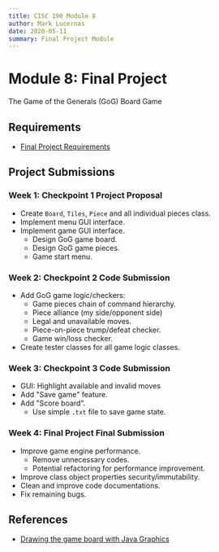 ```yaml
---
title: CISC 190 Module 8
author: Mark Lucernas
date: 2020-05-11
summary: Final Project Module
---
```



# Module 8: Final Project

The Game of the Generals (GoG) Board Game

## Requirements

  - [Final Project Requirements](file:../../../../files/spring-2020/CISC-190/module-8/RequirementsCOVID.xlsx)

## Project Submissions

### Week 1: Checkpoint 1 Project Proposal

  - Create `Board`, `Tiles`, `Piece` and all individual pieces class.
  - Implement menu GUI interface.
  - Implement game GUI interface.
    * Design GoG game board.
    * Design GoG game pieces.
    * Game start menu.

### Week 2: Checkpoint 2 Code Submission

  - Add GoG game logic/checkers:
    * Game pieces chain of command hierarchy.
    * Piece alliance (my side/opponent side)
    * Legal and unavailable moves.
    * Piece-on-piece trump/defeat checker.
    * Game win/loss checker.
  - Create tester classes for all game logic classes.

### Week 3: Checkpoint 3 Code Submission

  - GUI: Highlight available and invalid moves
  - Add "Save game" feature.
  - Add "Score board".
    * Use simple `.txt` file to save game state.

### Week 4: Final Project Final Submission

  - Improve game engine performance.
    * Remove unnecessary codes.
    * Potential refactoring for performance improvement.
  - Improve class object properties security/immutability.
  - Clean and improve code documentations.
  - Fix remaining bugs.

## References

  - [Drawing the game board with Java Graphics](https://www.youtube.com/watch?v=no4m-TIX-rc)
